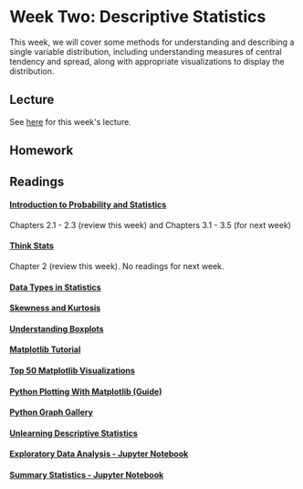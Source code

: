 # Week Two: Descriptive Statistics

This week, we will cover some methods for understanding and describing a single variable distribution, including understanding measures of central tendency and spread, along with appropriate visualizations to display the distribution.

## Lecture

See [here](https://github.com/CSC217/spring_2019/blob/master/week02-descriptive_stats/Week_Two_Descriptive_Stats.pdf) for this week's lecture.

## Homework

## Readings

#### [Introduction to Probability and Statistics](http://www.r-5.org/files/books/computers/algo-list/statistics/Sheldon_Ross-Introduction_to_Probability_and_Statistics-EN.pdf)  
Chapters 2.1 - 2.3 (review this week) and Chapters 3.1 - 3.5 (for next week)

#### [Think Stats](http://greenteapress.com/thinkstats2/thinkstats2.pdf)  
Chapter 2 (review this week). No readings for next week.

#### [Data Types in Statistics](https://towardsdatascience.com/data-types-in-statistics-347e152e8bee)

#### [Skewness and Kurtosis](https://codeburst.io/2-important-statistics-terms-you-need-to-know-in-data-science-skewness-and-kurtosis-388fef94eeaa)

#### [Understanding Boxplots](https://towardsdatascience.com/understanding-boxplots-5e2df7bcbd51)

#### [Matplotlib Tutorial](http://www.scipy-lectures.org/intro/matplotlib/matplotlib.html)

#### [Top 50 Matplotlib Visualizations](https://www.machinelearningplus.com/plots/top-50-matplotlib-visualizations-the-master-plots-python)

#### [Python Plotting With Matplotlib (Guide)](https://realpython.com/python-matplotlib-guide)

#### [Python Graph Gallery](https://python-graph-gallery.com)

#### [Unlearning Descriptive Statistics](http://debrouwere.org/2017/02/01/unlearning-descriptive-statistics)

#### [Exploratory Data Analysis - Jupyter Notebook](https://github.com/rasbt/data-science-tutorial/blob/master/code/eda.ipynb)

#### [Summary Statistics - Jupyter Notebook](https://github.com/rasbt/data-science-tutorial/blob/master/code/summary-stats.ipynb)
